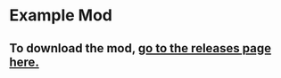 # Example Mod

## To download the mod, [go to the releases page here.](https://github.com/feltcute/example-mod/releases)
